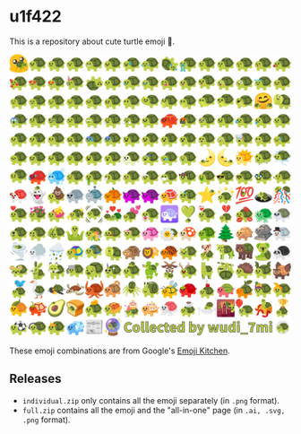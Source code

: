 # u1f422

This is a repository about cute turtle emoji 🐢.



![all_turtles](./all.jpg)



These emoji combinations are from Google's [Emoji Kitchen](https://emojipedia.org/emoji-kitchen/).

## Releases

- `individual.zip` only contains all the emoji separately (in `.png` format).
- `full.zip` contains all the emoji and the "all-in-one" page (in `.ai, .svg, .png` format).

